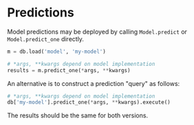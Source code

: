 # Predictions

Model predictions may be deployed by calling `Model.predict` or `Model.predict_one` directly.

```python
m = db.load('model', 'my-model')

# *args, **kwargs depend on model implementation
results = m.predict_one(*args, **kwargs)
```

An alternative is to construct a prediction "query" as follows:

```python
# *args, **kwargs depend on model implementation
db['my-model'].predict_one(*args, **kwargs).execute()
```

The results should be the same for both versions.